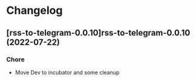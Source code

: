 # Changelog



## [rss-to-telegram-0.0.10]rss-to-telegram-0.0.10 (2022-07-22)

### Chore

- Move Dev to incubator and some cleanup
  
  